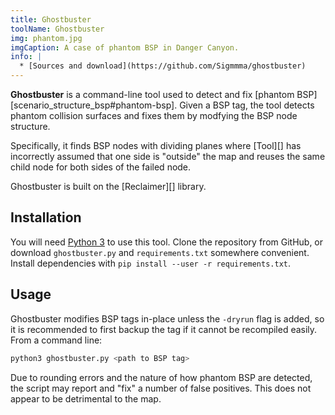 ```yaml
---
title: Ghostbuster
toolName: Ghostbuster
img: phantom.jpg
imgCaption: A case of phantom BSP in Danger Canyon.
info: |
  * [Sources and download](https://github.com/Sigmmma/ghostbuster)
---
```


**Ghostbuster** is a command-line tool used to detect and fix [phantom BSP][scenario_structure_bsp#phantom-bsp]. Given a BSP tag, the tool detects phantom collision surfaces and fixes them by modfying the BSP node structure.

Specifically, it finds BSP nodes with dividing planes where [Tool][] has incorrectly assumed that one side is "outside" the map and reuses the same child node for both sides of the failed node.

Ghostbuster is built on the [Reclaimer][] library.


## Installation
You will need [Python 3][get-python] to use this tool. Clone the repository from GitHub, or download `ghostbuster.py` and `requirements.txt` somewhere convenient. Install dependencies with `pip install --user -r requirements.txt`.

## Usage
Ghostbuster modifies BSP tags in-place unless the `-dryrun` flag is added, so it is recommended to first backup the tag if it cannot be recompiled easily. From a command line:

```sh
python3 ghostbuster.py <path to BSP tag>
```

Due to rounding errors and the nature of how phantom BSP are detected, the script may report and "fix" a number of false positives. This does not appear to be detrimental to the map.

[get-python]: https://www.python.org/
